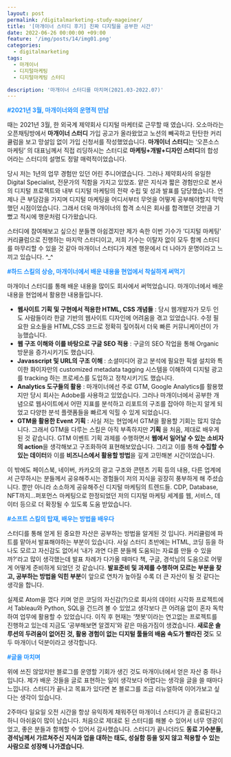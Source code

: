 ```yaml
---
layout: post
permalink: /digitalmarketing-study-mageiner/
title: '[마개이너 스터디 후기] 진짜 디지털을 공부한 시간'
date: 2022-06-26 00:00:00 +09:00
feature: '/img/posts/14/img01.png'
categories:
  - digitalmarketing
tags:
  - 마개이너
  - 디지털마케팅
  - 디지털마케팅 스터디

description: '마개이너 스터디를 마치며(2021.03-2022.07)'
---
```


**<font color='dodgerblue'>#2021년 3월, 마개이너와의 운명적 만남</font>**

때는 2021년 3월, 한 외국계 제약회사 디지털 마케터로 근무할 때 였습니다. 오소마라는 오픈채팅방에서 **마개이너 스터디** 가입 공고가 올라왔었고 노션의 빼곡하고 탄탄한 커리큘럼을 보고 망설임 없이 가입 신청서를 작성했었습니다.  **마개이너 스터디**는  ‘오픈소스마케팅’ 의 대표님께서 직접 리딩하시는 스터디로 **마케팅+개발+디자인 스터디**의 합성어라는 스터디의 설명도 정말 매력적이었습니다.

당시 저는 1년의 업무 경험만 있던 어린 주니어였습니다. 그러나 제약회사의 유일한 Digital Specialist, 전문가의 직함을 가지고 있었죠. 얕은 지식과 짧은 경험만으로 본사의 디지털 프로젝트와 내부 디지털 마케팅의 전략 수립 및 성과 발표를 담당했습니다. 언제나 큰 부담감을 가지며 디지털 마케팅을 어디서부터 무엇을 어떻게 공부해야할지 막막했던 시점이었습니다. 그래서 더욱 마개이너의 합격 소식은 회사를 합격했던 것만큼 기뻤고 적시에 행운처럼 다가왔습니다.

스터디에 참여해보고 싶으신 분들껜 아쉽겠지만 제가 속한 이번 기수가 ‘디지털 마케팅’ 커리큘럼으로 진행하는 마지막 스터디이고, 저희 기수는 이탈자 없이 모두 함께 스터디를 마무리할 수 있을 것 같아  마개이너 스터디가 제겐 행운에서 더 나아가 운명이라고 느끼고 있습니다. ^_^

**<font color='dodgerblue'>#하드 스킬의 상승, 마개이너에서 배운 내용을 현업에서 착실하게 써먹기</font>**

마개이너 스터디를 통해 배운 내용을 많이도 회사에서 써먹었습니다. 마개이너에서 배운 내용을 현업에서 활용한 내용들입니다.

- <strong>웹사이트 기획 및 구현에서 적용한 HTML, CSS 개념들</strong> : 당시 웹개발자가 모두 인도 사람들이라 한글 기반의 웹사이트 디자인에 어려움을 겪고 있었습니다. 수정 필요한 요소들을 HTML,CSS 코드로 정확히 짚어줘서 더욱 빠른 커뮤니케이션이 가능했습니다.
- <strong>웹 구조 이해와 이를 바탕으로 구글 SEO 적용</strong> : 구글의 SEO 작업을 통해 Organic 방문을 증가시키기도 했습니다.
- <strong>Javasscript 및 URL의 구조 이해</strong> : 소셜미디어 광고 분석에 필요한 픽셀 설치와 특이한 화이자만의 customized metadata tagging 시스템을 이해하여 디지털 광고를 tracking 하는 프로세스를 도입하고 정착시키기도 했습니다.
- <strong>Analytics 도구들의 활용</strong> : 마개이너에선 주로 GTM, Google Analytics를 활용했지만 당시 회사는 Adobe를 사용하고 있었습니다. 그러나 마개이너에서 공부한 개념으로 웹사이트에서 어떤 지표를 분석하고 리포트의 구조를 잡아야 하는지 알게 되었고 다양한 분석 플랫폼들을 빠르게 익힐 수 있게 되었습니다.
- <strong>GTM을 활용한 Event 기획</strong> : 사실 저는 현업에서 GTM을 활용할 기회는 많지 않습니다. 그래서 GTM을 다루는 스킬은 아직 부족하지만 **기획** 을 처음, 제대로 배우게 된 것 같습니다. GTM 이벤트 기획 과제를 수행하면서 **웹에서 일어날 수 있는 소비자의 action**을 생각해보고 구조화하여 표현해보았습니다. 그리고 이를 통해 **수집할 수 있는 데이터**와 이를 **비즈니스에서 활용할 방법**을 깊게 고민해본 시간이었습니다.

이 밖에도 페이스북, 네이버, 카카오의 광고 구조와 콘텐츠 기획 등의 내용, 다른 업계에서 근무하시는 분들께서 공유해주시는 경험들이 저의 지식을 굉장히 풍부하게 해 주셨습니다. 뿐만 아니라 소소하게 공유해주신 디지털 마케팅의 트렌드들. CDP, Database, NFT까지…퍼포먼스 마케팅으로 한정되었던 저의 디지털 마케팅 세계를 웹, 서비스, 데이터 등으로 더 확장될 수 있도록 도움 받았습니다.

**<font color='dodgerblue'>#소프트 스킬의 탑재, 배우는 방법을 배우다</font>**

스터디를 통해 얻게 된 중요한 자산은 공부하는 방법을 알게된 것 입니다. 커리큘럼에 파트를 맡아서 발표해야하는 부분이 있습니다. 사실 스터디 초반에는 HTML, 코딩 등을 하나도 모르고 자신감도 없어서 ‘내가 과연 다른 분들께 도움되는 자료를 만들 수 있을까?’라고 많이 생각했는데 발표 차례가 다가올 때마다 책, 구글, 경석님의 도움으로 어떻게 어떻게 준비하게 되었던 것 같습니다. **발표준비 및 과제를 수행하며 모르는 부분을 찾고, 공부하는 방법을 익힌 부분**이 앞으로 연차가 높아질 수록 더 큰 자산이 될 것 같다는 생각을 합니다.

실제로 Atom을 껐다 키며 얻은 코딩의 자신감(?)으로 회사의 데이터 시각화 프로젝트에서 Tableau와 Python, SQL을 건드려 볼 수 있었고 생각보다 큰 어려움 없이 혼자 독학하여 업무에 활용할 수 있었습니다. 이직 후 현재는 ‘챗봇’이라는 연고없는 프로젝트를 진행하고 있는데 지금도 ‘공부해보면 알겠지’와 같은 마음가짐이 생겼습니다. **새로운 솔루션의 두려움이 없어진 것, 활용 경험이 없는 디지털 툴들의 배움 속도가 빨라진 것**도 모두 마개이너 덕분이라고 생각합니다.

**<font color='dodgerblue'>#글을 마치며</font>**

위에 쓰진 않았지만 블로그를 운영할 기회가 생긴 것도 마개이너에서 얻은 자산 중 하나입니다. 제가 배운 것들을 글로 표현하는 일이 생각보다 어렵다는 생각을 글을 쓸 때마다 느낍니다. 스터디가 끝나고 목표가 있다면 본 블로그를 조금 리뉴얼하여 이어가보고 싶다는 생각이 있습니다.

2주마다 일요일 오전 시간을 항상 유익하게 채워주던 마개이너 스터디가 곧 종료된다고 하니 아쉬움이 많이 남습니다. 처음으로 제대로 된 스터디를 해볼 수 있어서 너무 영광이었고, 좋은 분들과 함께할 수 있어서 감사했습니다. 스터디가 끝나더라도 **동료 기수분들, 경석님께서 가르쳐주신 지식과 업을 대하는 태도, 성실함 등을 잊지 않고 적용할 수 있는 사람으로 성장해 나가겠습니다.**
